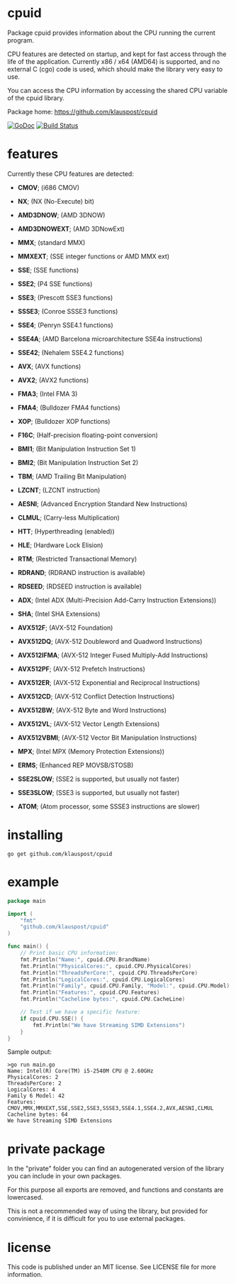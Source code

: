 # cpuid
Package cpuid provides information about the CPU running the current program.

CPU features are detected on startup, and kept for fast access through the life of the application.
Currently x86 / x64 (AMD64) is supported, and no external C (cgo) code is used, which should make the library very easy to use.

You can access the CPU information by accessing the shared CPU variable of the cpuid library.

Package home: https://github.com/klauspost/cpuid

[![GoDoc][1]][2] [![Build Status][3]][4]

[1]: https://godoc.org/github.com/klauspost/cpuid?status.svg
[2]: https://godoc.org/github.com/klauspost/cpuid
[3]: https://travis-ci.org/klauspost/cpuid.svg
[4]: https://travis-ci.org/klauspost/cpuid

# features
Currently these CPU features are detected:
*  **CMOV**; (i686 CMOV)
*  **NX**; (NX (No-Execute) bit)
*  **AMD3DNOW**; (AMD 3DNOW)
*  **AMD3DNOWEXT**; (AMD 3DNowExt)
*  **MMX**; (standard MMX)
*  **MMXEXT**; (SSE integer functions or AMD MMX ext)
*  **SSE**; (SSE functions)
*  **SSE2**; (P4 SSE functions)
*  **SSE3**; (Prescott SSE3 functions)
*  **SSSE3**; (Conroe SSSE3 functions)
*  **SSE4**; (Penryn SSE4.1 functions)
*  **SSE4A**; (AMD Barcelona microarchitecture SSE4a instructions)
*  **SSE42**; (Nehalem SSE4.2 functions)
*  **AVX**; (AVX functions)
*  **AVX2**; (AVX2 functions)
*  **FMA3**; (Intel FMA 3)
*  **FMA4**; (Bulldozer FMA4 functions)
*  **XOP**; (Bulldozer XOP functions)
*  **F16C**; (Half-precision floating-point conversion)
*  **BMI1**; (Bit Manipulation Instruction Set 1)
*  **BMI2**; (Bit Manipulation Instruction Set 2)
*  **TBM**; (AMD Trailing Bit Manipulation)
*  **LZCNT**; (LZCNT instruction)
*  **AESNI**; (Advanced Encryption Standard New Instructions)
*  **CLMUL**; (Carry-less Multiplication)
*  **HTT**; (Hyperthreading (enabled))
*  **HLE**; (Hardware Lock Elision)
*  **RTM**; (Restricted Transactional Memory)
*  **RDRAND**; (RDRAND instruction is available)
*  **RDSEED**; (RDSEED instruction is available)
*  **ADX**; (Intel ADX (Multi-Precision Add-Carry Instruction Extensions))
*  **SHA**; (Intel SHA Extensions)
*  **AVX512F**; (AVX-512 Foundation)
*  **AVX512DQ**; (AVX-512 Doubleword and Quadword Instructions)
*  **AVX512IFMA**; (AVX-512 Integer Fused Multiply-Add Instructions)
*  **AVX512PF**; (AVX-512 Prefetch Instructions)
*  **AVX512ER**; (AVX-512 Exponential and Reciprocal Instructions)
*  **AVX512CD**; (AVX-512 Conflict Detection Instructions)
*  **AVX512BW**; (AVX-512 Byte and Word Instructions)
*  **AVX512VL**; (AVX-512 Vector Length Extensions)
*  **AVX512VBMI**; (AVX-512 Vector Bit Manipulation Instructions)
*  **MPX**; (Intel MPX (Memory Protection Extensions))
*  **ERMS**; (Enhanced REP MOVSB/STOSB)

*  **SSE2SLOW**; (SSE2 is supported, but usually not faster)
*  **SSE3SLOW**; (SSE3 is supported, but usually not faster)
*  **ATOM**; (Atom processor, some SSSE3 instructions are slower)

# installing

```go get github.com/klauspost/cpuid```

# example

```Go
package main

import (
	"fmt"
	"github.com/klauspost/cpuid"
)

func main() {
	// Print basic CPU information:
	fmt.Println("Name:", cpuid.CPU.BrandName)
	fmt.Println("PhysicalCores:", cpuid.CPU.PhysicalCores)
	fmt.Println("ThreadsPerCore:", cpuid.CPU.ThreadsPerCore)
	fmt.Println("LogicalCores:", cpuid.CPU.LogicalCores)
	fmt.Println("Family", cpuid.CPU.Family, "Model:", cpuid.CPU.Model)
	fmt.Println("Features:", cpuid.CPU.Features)
	fmt.Println("Cacheline bytes:", cpuid.CPU.CacheLine)

	// Test if we have a specific feature:
	if cpuid.CPU.SSE() {
		fmt.Println("We have Streaming SIMD Extensions")
	}
}
```

Sample output:
```
>go run main.go
Name: Intel(R) Core(TM) i5-2540M CPU @ 2.60GHz
PhysicalCores: 2
ThreadsPerCore: 2
LogicalCores: 4
Family 6 Model: 42
Features: CMOV,MMX,MMXEXT,SSE,SSE2,SSE3,SSSE3,SSE4.1,SSE4.2,AVX,AESNI,CLMUL
Cacheline bytes: 64
We have Streaming SIMD Extensions
```

# private package

In the "private" folder you can find an autogenerated version of the library you can include in your own packages.

For this purpose all exports are removed, and functions and constants are lowercased.

This is not a recommended way of using the library, but provided for convinience, if it is difficult for you to use external packages.

# license

This code is published under an MIT license. See LICENSE file for more information.
